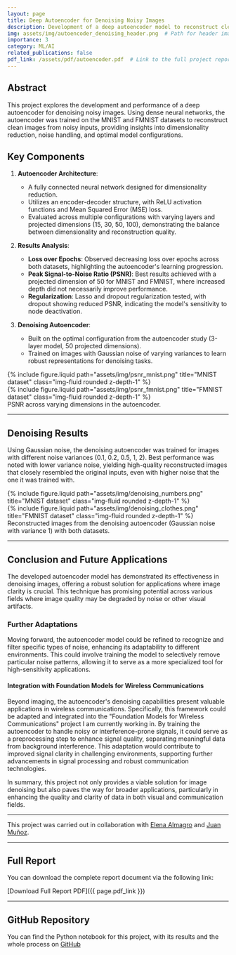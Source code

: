 ```yaml
---
layout: page
title: Deep Autoencoder for Denoising Noisy Images
description: Development of a deep autoencoder model to reconstruct clean images from noisy inputs, improving image quality in datasets like MNIST and FMNIST.
img: assets/img/autoencoder_denoising_header.png  # Path for header image
importance: 3
category: ML/AI
related_publications: false
pdf_link: /assets/pdf/autoencoder.pdf  # Link to the full project report
---
```


## Abstract
This project explores the development and performance of a deep autoencoder for denoising noisy images. Using dense neural networks, the autoencoder was trained on the MNIST and FMNIST datasets to reconstruct clean images from noisy inputs, providing insights into dimensionality reduction, noise handling, and optimal model configurations.

## Key Components

1. **Autoencoder Architecture**:
   - A fully connected neural network designed for dimensionality reduction.
   - Utilizes an encoder-decoder structure, with ReLU activation functions and Mean Squared Error (MSE) loss.
   - Evaluated across multiple configurations with varying layers and projected dimensions (15, 30, 50, 100), demonstrating the balance between dimensionality and reconstruction quality.

2. **Results Analysis**:
   - **Loss over Epochs**: Observed decreasing loss over epochs across both datasets, highlighting the autoencoder's learning progression.
   - **Peak Signal-to-Noise Ratio (PSNR)**: Best results achieved with a projected dimension of 50 for MNIST and FMNIST, where increased depth did not necessarily improve performance.
   - **Regularization**: Lasso and dropout regularization tested, with dropout showing reduced PSNR, indicating the model's sensitivity to node deactivation.

3. **Denoising Autoencoder**:
   - Built on the optimal configuration from the autoencoder study (3-layer model, 50 projected dimensions).
   - Trained on images with Gaussian noise of varying variances to learn robust representations for denoising tasks.

<div class="row justify-content-sm-center">
    <div class="col-md-6 mt-3 mt-md-0">
        {% include figure.liquid path="assets/img/psnr_mnist.png" title="MNIST dataset" class="img-fluid rounded z-depth-1" %}
    </div>
    <div class="col-md-6 mt-3 mt-md-0">
        {% include figure.liquid path="assets/img/psnr_fmnist.png" title="FMNIST dataset" class="img-fluid rounded z-depth-1" %}
    </div>
</div>
<div class="caption">
    PSNR across varying dimensions in the autoencoder.
</div>

---

## Denoising Results

Using Gaussian noise, the denoising autoencoder was trained for images with different noise variances (0.1, 0.2, 0.5, 1, 2). Best performance was noted with lower variance noise, yielding high-quality reconstructed images that closely resembled the original inputs, even with higher noise that the one it was trained with.

<div class="row justify-content-sm-center">
    <div class="col-md-6 mt-3 mt-md-0">
        {% include figure.liquid path="assets/img/denoising_numbers.png" title="MNIST dataset" class="img-fluid rounded z-depth-1" %}
    </div>
    <div class="col-md-6 mt-3 mt-md-0">
        {% include figure.liquid path="assets/img/denoising_clothes.png" title="FMNIST dataset" class="img-fluid rounded z-depth-1" %}
    </div>
</div>

<div class="caption">
    Reconstructed images from the denoising autoencoder (Gaussian noise with variance 1) with both datasets.
</div>

---

## Conclusion and Future Applications

The developed autoencoder model has demonstrated its effectiveness in denoising images, offering a robust solution for applications where image clarity is crucial. This technique has promising potential across various fields where image quality may be degraded by noise or other visual artifacts. 

### Further Adaptations

Moving forward, the autoencoder model could be refined to recognize and filter specific types of noise, enhancing its adaptability to different environments. This could involve training the model to selectively remove particular noise patterns, allowing it to serve as a more specialized tool for high-sensitivity applications.

#### Integration with Foundation Models for Wireless Communications

Beyond imaging, the autoencoder's denoising capabilities present valuable applications in wireless communications. Specifically, this framework could be adapted and integrated into the "Foundation Models for Wireless Communications" project I am currently working in. By training the autoencoder to handle noisy or interference-prone signals, it could serve as a preprocessing step to enhance signal quality, separating meaningful data from background interference. This adaptation would contribute to improved signal clarity in challenging environments, supporting further advancements in signal processing and robust communication technologies.

In summary, this project not only provides a viable solution for image denoising but also paves the way for broader applications, particularly in enhancing the quality and clarity of data in both visual and communication fields.

---
This project was carried out in collaboration with [Elena Almagro](https://www.linkedin.com/in/elena-almagro-azor-a06942217/) and [Juan Muñoz](https://www.linkedin.com/in/juan-munoz-villalon/).

---
## Full Report
You can download the complete report document via the following link:

[Download Full Report PDF]({{ page.pdf_link }})

---
## GitHub Repository
You can find the Python notebook for this project, with its results and the whole process on [GitHub](https://github.com/mariogolbano/denoising-autoencoder)


